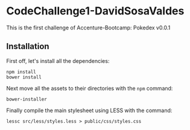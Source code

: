 # CodeChallenge1-DavidSosaValdes

This is the first challenge of Accenture-Bootcamp: Pokedex v0.0.1

## Installation

First off, let's install all the dependencies:

	npm install
	bower install

Next move all the assets to their directories with the `npm` command:

	bower-installer

Finally compile the main stylesheet using LESS with the command:

	lessc src/less/styles.less > public/css/styles.css